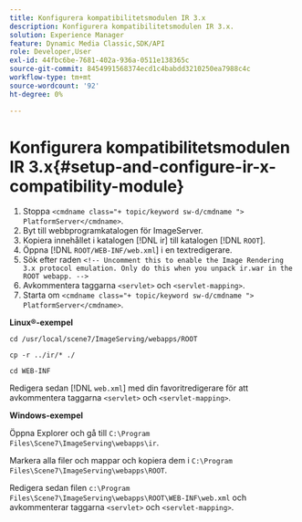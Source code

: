 ```yaml
---
title: Konfigurera kompatibilitetsmodulen IR 3.x
description: Konfigurera kompatibilitetsmodulen IR 3.x.
solution: Experience Manager
feature: Dynamic Media Classic,SDK/API
role: Developer,User
exl-id: 44fbc6be-7681-402a-936a-0511e138365c
source-git-commit: 8454991568374ecd1c4babdd3210250ea7988c4c
workflow-type: tm+mt
source-wordcount: '92'
ht-degree: 0%

---
```


# Konfigurera kompatibilitetsmodulen IR 3.x{#setup-and-configure-ir-x-compatibility-module}

1. Stoppa `<cmdname class="+ topic/keyword sw-d/cmdname ">  PlatformServer</cmdname>`.
1. Byt till webbprogramkatalogen för ImageServer.
1. Kopiera innehållet i katalogen [!DNL ir] till katalogen [!DNL `ROOT`].
1. Öppna [!DNL `ROOT/WEB-INF/web.xml`] i en textredigerare.
1. Sök efter raden `<!-- Uncomment this to enable the Image Rendering 3.x protocol emulation. Only do this when you unpack ir.war in the ROOT webapp. -->`
1. Avkommentera taggarna `<servlet>` och `<servlet-mapping>`.
1. Starta om `<cmdname class="+ topic/keyword sw-d/cmdname ">  PlatformServer</cmdname>`.

**Linux®-exempel**

`cd /usr/local/scene7/ImageServing/webapps/ROOT`

`cp -r ../ir/* ./`

`cd WEB-INF`

Redigera sedan [!DNL `web.xml`] med din favoritredigerare för att avkommentera taggarna `<servlet>` och `<servlet-mapping>`.

**Windows-exempel**

Öppna Explorer och gå till `C:\Program Files\Scene7\ImageServing\webapps\ir`.

Markera alla filer och mappar och kopiera dem i `C:\Program Files\Scene7\ImageServing\webapps\ROOT`.

Redigera sedan filen `c:\Program Files\Scene7\ImageServing\webapps\ROOT\WEB-INF\web.xml` och avkommenterar taggarna `<servlet>` och `<servlet-mapping>`.
